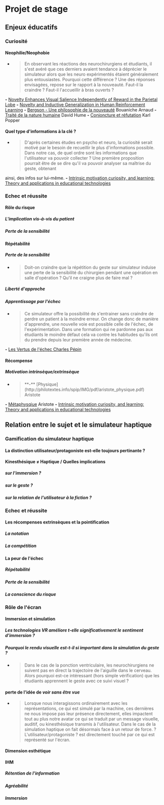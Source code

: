# Projet de stage
## Enjeux éducatifs
 ### Curiosité
  #### Neophilie/Neophobie 
  -	<blockquote>En observant les réactions des neurochirurgiens et étudiants, il s'est avéré que ces derniers avaient tendance à déprécier le simulateur alors que les neuro expérimentés étaient généralement plus entousiastes. Pourquoi cette différence ? Une des réponses envisagées, repose sur le rapport à la nouveauté. Faut-il la craindre ? Faut-il l'accueillir à bras ouverts ?
**-** [Novelty Enhances Visual Salience Independently of Reward in the Parietal Lobe](https://www.jneurosci.org/content/34/23/7947)
**-** [Novelty and Inductive Generalization in Human Reinforcement Learning](https://onlinelibrary.wiley.com/doi/10.1111/tops.12138)
**-** [Bergson - Une philosophie de la nouveauté](https://www.editions-ellipses.fr/accueil/14124-bergson-une-philosophie-de-la-nouveaute-9782340065420.html) Bouaniche Arnaud
**-** [Traité de la nature humaine](http://classiques.uqac.ca/classiques/Hume_david/traite_nature_hum_t1/traite_nature_hum_t1.html) David Hume
**-** [Conjoncture et réfutation](https://www.payot-rivages.fr/payot/livre/conjectures-et-r%C3%A9futations-9782228900584) Karl Popper

  #### Quel type d'informations à la clé ?
-	<blockquote>D'après certaines études en psycho et neuro, la curiosité serait motivé par le besoin de recueillir le plus d'informations possible. Dans notre cas, de quel ordre sont les informations que l'utilisateur va pouvoir collecter ? Une première proposition pourrait être de se dire qu'il va pouvoir analyser sa maîtrise du geste, obtenant
ainsi, des infos sur lui-même.
**-** [Intrinsic motivation curiosity, and learning: Theory and applications in educational technologies](https://doi.org/10.1016/bs.pbr.2016.05.005)
  
 ### Echec et réussite
   
  #### Rôle du risque
    
   ##### L'implication vis-à-vis du patient
   ##### Perte de la sensibilité
   
  #### Répétabilité

   ##### Perte de la sensibilité
 -	<blockquote>Doit-on craindre que la répétition du geste sur simulateur induise une perte de la sensibilité du chirurgien pendant une opération en salle d'opération ? Qu'il ne craigne plus de faire mal ?

   ##### Liberté d'approche

   ##### Apprentissage par l'échec
-	<blockquote>Ce simulateur offre la possibilité de s'entrainer sans craindre de perdre un patient à la moindre erreur. On change donc de manière d'apprendre, une nouvelle voie est possible celle de l'échec, de l'expérimentation. Dans une formation qui ne pardonne pas aux étudiants le moindre défaut cela va contre les habitudes qu'ils ont du prendre depuis leur première année de médecine.
**-** [Les Vertus de l'échec Charles Pépin](https://allary-editions.fr/products/charles-pepin-vertus-echec)

  #### Récompense
   ##### Motivation intrinsèque/extrinsèque
-	<blockquote> **-** [Physique](http://philotextes.info/spip/IMG/pdf/aristote_physique.pdf) Aristote
**-** [Métaphysqiue](https://philosophie.cegeptr.qc.ca/wp-content/documents/M%C3%A9taphysique.pdf) Aristote
**-** [Intrinsic motivation curiosity, and learning: Theory and applications in educational technologies](https://doi.org/10.1016/bs.pbr.2016.05.005)

## Relation entre le sujet et le simulateur haptique
 ### Gamification du simulateur haptique

  #### La distinction utilisateur/protagoniste est-elle toujours pertinante ?
  #### Kinesthésique ≠ Haptique / Quelles implications

   ##### sur l'immersion ?
   ##### sur le geste ?
   ##### sur la relation de l'utilisateur à la fiction ?

 ### Echec et réussite
  #### Les récompenses extrinsèques et la pointification
  ##### La notation
   ##### La compétition
  #### La peur de l'échec
   ##### Répétabilité
   ##### Perte de la sensibilité
   ##### La conscience du risque

 ### Rôle de l'écran

  #### Immersion et simulation

   ##### Les technologies VR améliore t-elle significativement le sentiment d'immersion ?

   ##### Pourquoi le rendu visuelle est-t-il si important dans la simulation du geste ?
-	<blockquote>Dans le cas de la ponction ventriculaire, les neurochirurgiens ne suivent pas en direct la trajectoire de l'aiguille dans le cerveau. Alors pourquoi est-ce intéressant (hors simple vérification) que les étudiants apprennent le geste avec ce suivi visuel ?

  #### perte de l'idée de *voir sans être vue*
-	<blockquote> Lorsque nous interagissons ordinairement avec les représentations, ce qui est simulé par la machine, ces dernières ne nous impose pas leur présence directement, elles impactent tout au plus notre avatar ce qui se traduit par un message visuelle, auditif, ou kinesthésique transmis à l'utilisateur. Dans le cas de la simulation haptique on fait désormais face à un retour de force. ? L'utilisateur/protagoniste ? est directement touché par ce qui est représenté sur l'écran.

  #### Dimension esthétique

  #### IHM
   ##### Rétention de l'information
   ##### Agréabilité
   ##### Immersion